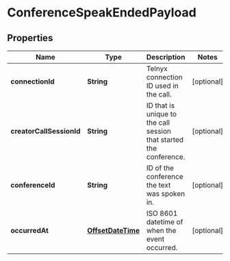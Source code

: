 

# ConferenceSpeakEndedPayload

## Properties

Name | Type | Description | Notes
------------ | ------------- | ------------- | -------------
**connectionId** | **String** | Telnyx connection ID used in the call. |  [optional]
**creatorCallSessionId** | **String** | ID that is unique to the call session that started the conference. |  [optional]
**conferenceId** | **String** | ID of the conference the text was spoken in. |  [optional]
**occurredAt** | [**OffsetDateTime**](OffsetDateTime.md) | ISO 8601 datetime of when the event occurred. |  [optional]



